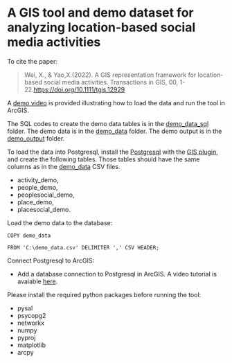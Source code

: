 # A GIS tool and demo dataset for analyzing location‐based social media activities

To cite the paper:
> Wei, X., & Yao,X.(2022). A GIS representation framework for location‐based social media activities. Transactions in GIS, 00, 1-22.https://doi.org/10.1111/tgis.12929


A [demo video](https://youtu.be/TSARYxwWcCE) is provided illustrating how to load the data and run the tool in ArcGIS.

The SQL codes to create the demo data tables is in the [demo_data_sql](https://github.com/xbwei/lbsocial-tgis/tree/main/demo_data_sql) folder. The demo data is in the [demo_data](https://github.com/xbwei/lbsocial-tgis/tree/main/demo_data) folder. The demo output is in the [demo_output](https://github.com/xbwei/lbsocial-tgis/tree/main/demo_output) folder. 

To load the data into Postgresql, install the [Postgresql](https://www.postgresql.org/) with the [GIS plugin](https://postgis.net/), and create the following tables. Those tables should have the same columns as in the [demo_data](https://github.com/xbwei/lbsocial-tgis/tree/main/demo_data) CSV files.
- activity_demo,
- people_demo,
- peoplesocial_demo,
- place_demo,
- placesocial_demo.

Load the demo data to the database:

`COPY demo_data`

`FROM 'C:\demo_data.csv' DELIMITER ',' CSV HEADER;`

Connect Postgresql to ArcGIS:
- Add a database connection to Postgresql in ArcGIS. A video tutorial is avaiable [here](https://youtu.be/wZj9f8eh8Xw).

Please install the required python packages before running the tool:
- pysal
- psycopg2
- networkx
- numpy
- pyproj
- matplotlib
- arcpy

